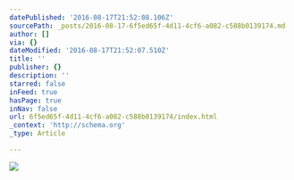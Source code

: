 ```yaml
---
datePublished: '2016-08-17T21:52:08.106Z'
sourcePath: _posts/2016-08-17-6f5ed65f-4d11-4cf6-a082-c588b0139174.md
author: []
via: {}
dateModified: '2016-08-17T21:52:07.510Z'
title: ''
publisher: {}
description: ''
starred: false
inFeed: true
hasPage: true
inNav: false
url: 6f5ed65f-4d11-4cf6-a082-c588b0139174/index.html
_context: 'http://schema.org'
_type: Article

---
```

![](https://the-grid-user-content.s3-us-west-2.amazonaws.com/7a27dc1c-a607-4316-8a7f-382dc07993e7.jpg)